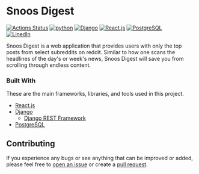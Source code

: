 # Snoos Digest
<a href="https://github.com/PeterBohai/snoosdigest/actions">
  <img alt="Actions Status" src="https://github.com/PeterBohai/snoosdigest/workflows/lint.yml/badge.svg"></a>
<a href="https://github.com/PeterBohai/snoosdigest/blob/main/requirements.txt">
  <img alt="python" src="https://img.shields.io/badge/python-v3.9.6-blue"></a>
<a href="https://github.com/PeterBohai/snoosdigest/blob/main/requirements.txt">
  <img alt="Django" src="https://img.shields.io/badge/Django-v4.0.3-success"></a>
<a href="https://github.com/PeterBohai/snoosdigest/blob/main/frontend/package.json">
  <img alt="React.js" src="https://img.shields.io/badge/React.js-^18.0.0-61dafb"></a>
<a href="https://www.postgresql.org/">
  <img alt="PostgreSQL" src="https://img.shields.io/badge/PostgreSQL-316192?logo=postgresql&logoColor=white"></a>
<br/>
<a href="https://www.linkedin.com/in/peterbohai">
  <img alt="LinedIn" src="https://img.shields.io/badge/LinkedIn-0077B5?logo=linkedin&logoColor=white"></a>

Snoos Digest is a web application that provides users with only the top posts from select subreddits on reddit.
Similar to how one scans the headlines of the day's or week's news, Snoos Digest will save you from scrolling through endless content.

### Built With
These are the main frameworks, libraries, and tools used in this project.

- [React.js](https://reactjs.org/)
- [Django](https://www.djangoproject.com/)
  - [Django REST Framework](https://www.django-rest-framework.org/)
- [PostgreSQL](https://www.postgresql.org/)

## Contributing
If you experience any bugs or see anything that can be improved or added, please feel free to [open an issue](https://github.com/PeterBohai/snoosdigest/issues) or create a [pull request](https://github.com/PeterBohai/snoosdigest/pulls).
